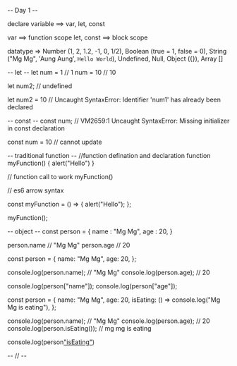 -- Day 1 --

declare variable ==> var, let, const

var ==> function scope
let, const ==> block scope

datatype =>
Number (1, 2, 1.2, -1, 0, 1/2),
Boolean (true = 1, false = 0),
String ("Mg Mg", 'Aung Aung', `Hello World`),
Undefined, Null,
Object ({}),
Array []

-- let --
let num = 1 // 1
num = 10 // 10

let num2; // undefined

let num2 = 10 // Uncaught SyntaxError: Identifier 'num1' has already been declared

-- const --
const num;
// VM2659:1 Uncaught SyntaxError: Missing initializer in const declaration

const num = 10 // cannot update

-- traditional function --
//function defination and declaration
function myFunction() {
alert("Hello")
}

// function call to work
myFunction()

// es6 arrow syntax

const myFunction = () => {
alert("Hello");
};

myFunction();

-- object --
const person = {
name : "Mg Mg",
age : 20,
}

person.name // "Mg Mg"
person.age // 20

const person = {
name: "Mg Mg",
age: 20,
};

console.log(person.name); // "Mg Mg"
console.log(person.age); // 20

console.log(person["name"]);
console.log(person["age"]);

const person = {
name: "Mg Mg",
age: 20,
isEating: () => console.log("Mg Mg is eating"),
};

console.log(person.name); // "Mg Mg"
console.log(person.age); // 20
console.log(person.isEating()); // mg mg is eating

console.log(person["isEating"]())

-- // --
